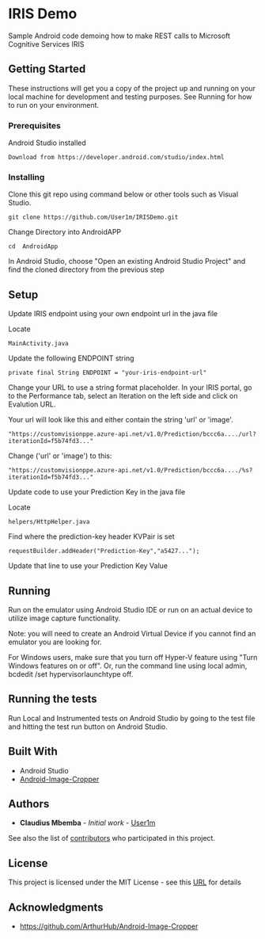  # IRIS Demo

Sample Android code demoing how to make REST calls to Microsoft Cognitive Services IRIS

## Getting Started

These instructions will get you a copy of the project up and running on your local machine for development and testing purposes. See Running for how to run on your environment.

### Prerequisites

Android Studio installed

```
Download from https://developer.android.com/studio/index.html
```

### Installing

Clone this git repo using command below or other tools such as Visual Studio.
```
git clone https://github.com/User1m/IRISDemo.git
```

Change Directory into AndroidAPP
```
cd  AndroidApp
```
In Android Studio, choose "Open an existing Android Studio Project" and find the cloned directory from the previous step

## Setup

Update IRIS endpoint using your own endpoint url in the java file

Locate
```
MainActivity.java
```

Update the following ENDPOINT string
```
private final String ENDPOINT = "your-iris-endpoint-url"
```

Change your URL to use a string format placeholder. In your IRIS portal, go to the Performance tab, select an Iteration on the left side and click on Evalution URL.

Your url will look like this and either contain the string 'url' or 'image'.
```
"https://customvisionppe.azure-api.net/v1.0/Prediction/bccc6a..../url?iterationId=f5b74fd3..."
```
Change ('url' or 'image') to this:
```
"https://customvisionppe.azure-api.net/v1.0/Prediction/bccc6a..../%s?iterationId=f5b74fd3..."
```

Update code to use your Prediction Key in the java file

Locate
```
helpers/HttpHelper.java
```

Find where the prediction-key header KVPair is set
```
requestBuilder.addHeader("Prediction-Key","a5427...");
```

Update that line to use your Prediction Key Value

## Running

Run on the emulator using Android Studio IDE or run on an actual device to utilize image capture functionality. 

Note: you will need to create an Android Virtual Device if you cannot find an emulator you are looking for. 

For Windows users, make sure that you turn off Hyper-V feature using "Turn Windows features on or off". Or, run the command line using local admin, bcdedit /set hypervisorlaunchtype off.

## Running the tests

Run Local and Instrumented tests on Android Studio by going to the test file and hitting the test run button on Android Studio.

## Built With

* Android Studio
* [Android-Image-Cropper](https://github.com/ArthurHub/Android-Image-Cropper)

## Authors

* **Claudius Mbemba** - *Initial work* - [User1m](https://github.com/user1m)

See also the list of [contributors](https://github.com/User1m/IRISDemo/contributors) who participated in this project.

## License

This project is licensed under the MIT License - see this [URL](https://opensource.org/licenses/MIT) for details

## Acknowledgments

* https://github.com/ArthurHub/Android-Image-Cropper
